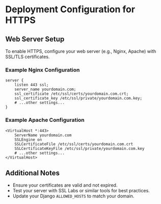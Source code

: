 # Deployment Configuration for HTTPS

## Web Server Setup
To enable HTTPS, configure your web server (e.g., Nginx, Apache) with SSL/TLS certificates.

### Example Nginx Configuration
```
server {
    listen 443 ssl;
    server_name yourdomain.com;
    ssl_certificate /etc/ssl/certs/yourdomain.com.crt;
    ssl_certificate_key /etc/ssl/private/yourdomain.com.key;
    # ...other settings...
}
```

### Example Apache Configuration
```
<VirtualHost *:443>
    ServerName yourdomain.com
    SSLEngine on
    SSLCertificateFile /etc/ssl/certs/yourdomain.com.crt
    SSLCertificateKeyFile /etc/ssl/private/yourdomain.com.key
    # ...other settings...
</VirtualHost>
```

## Additional Notes
- Ensure your certificates are valid and not expired.
- Test your server with SSL Labs or similar tools for best practices.
- Update your Django `ALLOWED_HOSTS` to match your domain.
